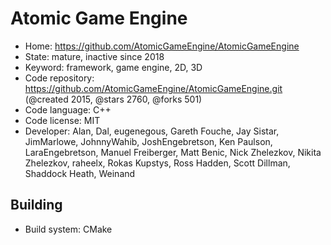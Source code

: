 # Atomic Game Engine

- Home: https://github.com/AtomicGameEngine/AtomicGameEngine
- State: mature, inactive since 2018
- Keyword: framework, game engine, 2D, 3D
- Code repository: https://github.com/AtomicGameEngine/AtomicGameEngine.git (@created 2015, @stars 2760, @forks 501)
- Code language: C++
- Code license: MIT
- Developer: Alan, Dal, eugenegous, Gareth Fouche, Jay Sistar, JimMarlowe, JohnnyWahib, JoshEngebretson, Ken Paulson, LaraEngebretson, Manuel Freiberger, Matt Benic, Nick Zhelezkov, Nikita Zhelezkov, raheelx, Rokas Kupstys, Ross Hadden, Scott Dillman, Shaddock Heath, Weinand

## Building

- Build system: CMake

